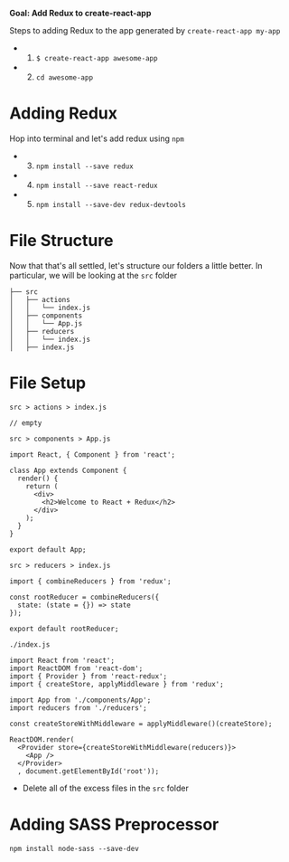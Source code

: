 **Goal: Add Redux to create-react-app**

Steps to adding Redux to the app generated by `create-react-app my-app`

* 1. `$ create-react-app awesome-app`
* 2. `cd awesome-app`

# Adding Redux

Hop into terminal and let's add redux using `npm`

* 3. `npm install --save redux`
* 4. `npm install --save react-redux`
* 5. `npm install --save-dev redux-devtools`

# File Structure

Now that that's all settled, let's structure our folders a little better. In particular, we will be looking at the `src` folder


```
├── src
│   ├── actions
│   │   └── index.js
│   ├── components
│   │   └── App.js
│   ├── reducers
│   │   └── index.js
│   ├── index.js
```

# File Setup

`src > actions > index.js`

```
// empty
```

`src > components > App.js`

```
import React, { Component } from 'react';

class App extends Component {
  render() {
    return (
      <div>
        <h2>Welcome to React + Redux</h2>
      </div>
    );
  }
}

export default App;

```

`src > reducers > index.js`

```
import { combineReducers } from 'redux';

const rootReducer = combineReducers({
  state: (state = {}) => state
});

export default rootReducer;

```

`./index.js`

```
import React from 'react';
import ReactDOM from 'react-dom';
import { Provider } from 'react-redux';
import { createStore, applyMiddleware } from 'redux';

import App from './components/App';
import reducers from './reducers';

const createStoreWithMiddleware = applyMiddleware()(createStore);

ReactDOM.render(
  <Provider store={createStoreWithMiddleware(reducers)}>
    <App />
  </Provider>
  , document.getElementById('root'));

```

* Delete all of the excess files in the `src` folder

# Adding SASS Preprocessor

`npm install node-sass --save-dev`


